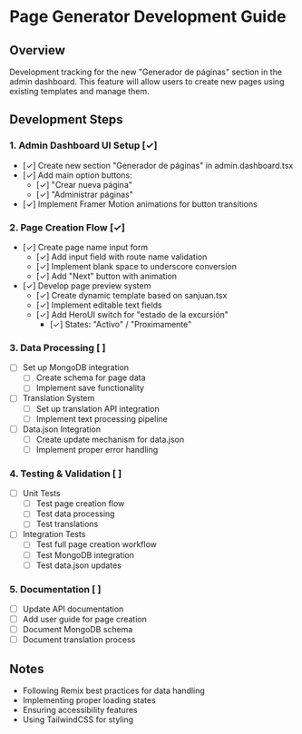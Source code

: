 # Page Generator Development Guide

## Overview
Development tracking for the new "Generador de páginas" section in the admin dashboard. This feature will allow users to create new pages using existing templates and manage them.

## Development Steps

### 1. Admin Dashboard UI Setup [✓]
- [✓] Create new section "Generador de páginas" in admin.dashboard.tsx
- [✓] Add main option buttons:
  - [✓] "Crear nueva página"
  - [✓] "Administrar páginas"
- [✓] Implement Framer Motion animations for button transitions

### 2. Page Creation Flow [✓]
- [✓] Create page name input form
  - [✓] Add input field with route name validation
  - [✓] Implement blank space to underscore conversion
  - [✓] Add "Next" button with animation
- [✓] Develop page preview system
  - [✓] Create dynamic template based on sanjuan.tsx
  - [✓] Implement editable text fields
  - [✓] Add HeroUI switch for "estado de la excursión"
    - [✓] States: "Activo" / "Proximamente"

### 3. Data Processing [ ]
- [ ] Set up MongoDB integration
  - [ ] Create schema for page data
  - [ ] Implement save functionality
- [ ] Translation System
  - [ ] Set up translation API integration
  - [ ] Implement text processing pipeline
- [ ] Data.json Integration
  - [ ] Create update mechanism for data.json
  - [ ] Implement proper error handling

### 4. Testing & Validation [ ]
- [ ] Unit Tests
  - [ ] Test page creation flow
  - [ ] Test data processing
  - [ ] Test translations
- [ ] Integration Tests
  - [ ] Test full page creation workflow
  - [ ] Test MongoDB integration
  - [ ] Test data.json updates

### 5. Documentation [ ]
- [ ] Update API documentation
- [ ] Add user guide for page creation
- [ ] Document MongoDB schema
- [ ] Document translation process

## Notes
- Following Remix best practices for data handling
- Implementing proper loading states
- Ensuring accessibility features
- Using TailwindCSS for styling
